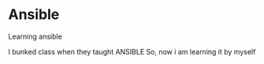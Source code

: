 # Ansible
Learning ansible


I bunked class when they taught ANSIBLE 
So, now i am learning it by myself


